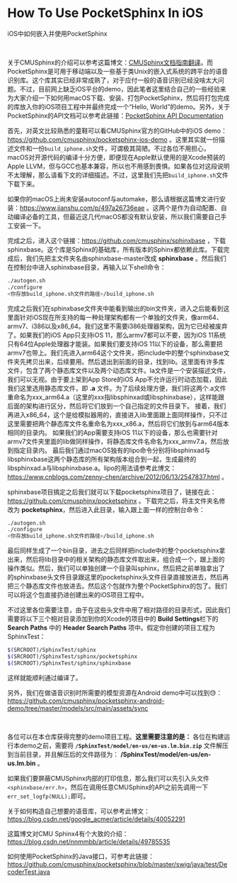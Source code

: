 # How To Use PocketSphinx In iOS
iOS中如何嵌入并使用PocketSphinx

<br />

关于CMUSphinx的介绍可以参考这篇博文：[CMUSphinx文档指南翻译](https://github.com/zenny-chen/CMU-Document-Chinese-Translation)。而PocketSphinx是可用于移动端以及一些基于类Unix的嵌入式系统的跨平台的语音识别库。这个库其实已经非常成熟了，对于应付一般的语音识别已经没啥太大问题。不过，目前网上缺乏iOS平台的demo，因此笔者这里结合自己的一些经验来为大家介绍一下如何用macOS下载、安装、打包PocketSphinx，然后将打包完成的库放入你的iOS项目工程中并最终完成一个“Hello, World”的demo。另外，关于PocketSphinx的API文档可以参考此链接：[PocketSphinx API Documentation](https://cmusphinx.github.io/doc/pocketsphinx/index.html)

首先，对英文比较熟悉的童鞋可以看CMUSphinx官方的GitHub中的iOS demo：https://github.com/cmusphinx/pocketsphinx-ios-demo 。这里其实就一份描述文件和一份`build_iphone.sh`文件，可谓极其简陋。不过各位不用担心，macOS对开源代码的编译十分方便，即便现在Apple默认使用的是Xcode预装的Apple LLVM，但与GCC也基本兼容，所以也不用感到畏惧。如果各位对这段说明不太理解，那么请看下文的详细描述。不过，这里我们先把`build_iphone.sh`文件下载下来。

如果你的macOS上尚未安装autoconf与automake，那么请根据这篇博文进行安装：https://www.jianshu.com/p/497a26736eae 。这两个是作为自动配置、自动编译必备的工具，但最近这几代macOS都没有默认安装，所以我们需要自己手工安装一下。

完成之后，进入这个链接：https://github.com/cmusphinx/sphinxbase ，下载sphinxbase。这个库是Sphinx的基础库，所有版本的Sphinx都依赖此库。下载完成后，我们先把主文件夹名由sphinxbase-master改成 **sphinxbase** 。然后我们在控制台中进入sphinxbase目录，再输入以下shell命令：

```bash
./autogen.sh
./configure
<你存放build_iphone.sh文件的路径>/build_iphone.sh
```

完成之后我们在sphinxbase文件夹中能看到输出的bin文件夹，进入之后能看到这里面针对iOS现在所支持的每一种处理架构都有一个单独的文件夹，像arm64、armv7、i386以及x86_64。我们这里不需要i386处理器架构，因为它已经被废弃了。如果我们的iOS App只支持iOS 11，那么armv7都可以不要，因为iOS 11系统只有64位Apple处理器才能装。如果我们要支持iOS 11以下的设备，那么需要把armv7也带上。我们先进入arm64这个文件夹，把include中的整个sphinxbase文件夹先拷贝出来，后续要用。然后退出到前面的目录，找到lib。这里面有许多库文件，包含了两个静态库文件以及两个动态库文件。la文件是一个安装描述文件，我们可以无视。由于要上架到App Store的iOS App不允许运行时动态加载，因此我们这里选用静态库文件，即 **.a** 文件。为了后续处理方便，我们将这两个.a文件重命名为xxx_arm64.a（这里的xxx指libsphinxad或libsphinxbase），这样能跟后面的架构进行区分，然后将它们放到一个自己指定的文件目录下。
接着，我们再进入x86_64，这个是给模拟器用的，直接进入lib里面跟上面同样操作，只不过这里需要把两个静态库文件名重命名为xxx_x86.a，然后将它们放到与arm64版本相同的目录内。
如果我们的App需要支持iOS 11以下的设备，那么也需要针对armv7文件夹里面的lib做同样操作，将静态库文件名命名为xxx_armv7.a，然后放到指定目录内。
最后我们通过macOS独有的lipo命令分别将libsphinxad与libsphinxbase这两个静态库的所有架构版本组合到一起，生成最终的libsphinxad.a与libsphinxbase.a。lipo的用法请参考此博文：https://www.cnblogs.com/zenny-chen/archive/2012/06/13/2547837.html 。

sphinxbase项目搞定之后我们就可以下载pocketsphinx项目了，链接在此：https://github.com/cmusphinx/pocketsphinx 。下载完之后，将主文件夹名修改为 **pocketsphinx**，然后进入此目录，输入跟上面一样的控制台命令：

```bash
./autogen.sh
./configure
<你存放build_iphone.sh文件的路径>/build_iphone.sh
```

最后同样生成了一个bin目录，进去之后同样把include中的整个pocketsphinx拿出来，然后将lib目录中的相关架构的静态库文件取出来，组合成一个，跟上面的操作类似。然后，我们可以单独创建一个目录叫sphinx，然后把之前单独拿出了的sphinxbase头文件目录跟这里的pocketsphinx头文件目录直接放进去，然后再把三个静态库文件也放进去。然后这个包就作为整个PocketSphinx的包了。我们可以将这个包直接扔进创建出来的iOS项目工程中。

不过这里各位需要注意，由于在这些头文件中用了相对路径的目录形式，因此我们需要将以下三个相对目录添加到你的Xcode的项目中的 **Build Settings**栏下的 **Search Paths** 中的 **Header Search Paths** 项中。假定你创建的项目工程为SphinxTest：

```bash
$(SRCROOT)/SphinxTest/sphinx
$(SRCROOT)/SphinxTest/sphinx/pocketsphinx
$(SRCROOT)/SphinxTest/sphinx/sphinxbase
```

这样就能顺利通过编译了。

另外，我们在做语音识别时所需要的模型资源在Android demo中可以找到😓：https://github.com/cmusphinx/pocketsphinx-android-demo/tree/master/models/src/main/assets/sync

<br />

各位可以在本仓库获得完整的demo项目工程。**这里需要注意的是：** 各位在构建运行本demo之前，需要将 **`/SphinxTest/model/en-us/en-us.lm.bin.zip`** 文件解压到当前目录，并且解压后的文件路径为： **/SphinxTest/model/en-us/en-us.lm.bin** 。

如果我们要屏蔽CMUSphinx内部的打印信息，那么我们可以先引入头文件`<sphinxbase/err.h>`，然后在调用任意CMUSphinx的API之前先调用一下`err_set_logfp(NULL);`即可。

关于如何构造自己想要的语音库，可以参考此博文：https://blog.csdn.net/google_acmer/article/details/40052291

这篇博文对CMU Sphinx4有个大致的介绍：https://blog.csdn.net/nnmmbb/article/details/49785535

如何使用PocketSphinx的Java接口，可参考此链接：https://github.com/cmusphinx/pocketsphinx/blob/master/swig/java/test/DecoderTest.java
